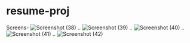 # resume-proj

Screens-
![Screenshot (38)](https://user-images.githubusercontent.com/73573652/97397739-fb860400-190f-11eb-9ae5-da67a152bd1d.png)
..
![Screenshot (39)](https://user-images.githubusercontent.com/73573652/97397785-10fb2e00-1910-11eb-9df1-5ef7d8455e18.png)
..
![Screenshot (40)](https://user-images.githubusercontent.com/73573652/97397827-207a7700-1910-11eb-8bba-4d6c69444c7e.png)
..
![Screenshot (41)](https://user-images.githubusercontent.com/73573652/97397885-41db6300-1910-11eb-904e-44995c79aa6c.png)
..
![Screenshot (42)](https://user-images.githubusercontent.com/73573652/97397925-5586c980-1910-11eb-8beb-c972141aae2d.png)
